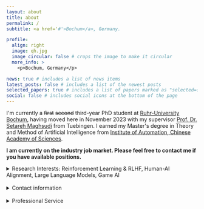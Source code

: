 ```yaml
---
layout: about
title: about
permalink: /
subtitle: <a href='#'>Bochum</a>, Germany.

profile:
  align: right
  image: qh.jpg
  image_circular: false # crops the image to make it circular
  more_info: >
    <p>Bochum, Germany</p>

news: true # includes a list of news items
latest_posts: false # includes a list of the newest posts
selected_papers: true # includes a list of papers marked as "selected={true}"
social: false # includes social icons at the bottom of the page
---
```


 I'm currently a ~~first~~ ~~second~~ third-year PhD student at [Ruhr-University Bochum](https://www.ruhr-uni-bochum.de/en), having moved here in November 2023 with my supervisor [Prof. Dr. Setareh Maghsudi](https://etit.ruhr-uni-bochum.de/en/lts/team/prof-dr-ing-setareh-maghsudi/) from Tuebingen. I earned my Master's degree in Theory and Method of Artificial Intelligence from [Institute of Automation, Chinese Academy of Sciences](http://english.ia.cas.cn/).


**I am currently on the industry job market. Please feel free to contact me if you have available positions.**


 <details>
<summary>Research Interests: Reinforcement Learning & RLHF, Human-AI Alignment, Large Language Models, Game AI</summary>
<br>

I'm broadly interested in large language models, human-AI alignment, reinforcement learning & RLHF, and AI security. Currently, my research aims to i) understand the structural information of deep RL & LLMs and how to leverage it to improve agent performance in the wild (e.g., dealing with biased, noisy, or redundant data, or extrapolating to unseen tasks/environments), ii) develop controllable AI in both training and inference/adaptation; and iii) theory and real-world application of Human-AI alignment. And Yes we are developing these methods for RL and LLMs.


<br><br> The working title of my PhD thesis is "Towards Human-friendly Reinforcement Learning: Structural Analysis, Control Mechanisms, and Human-AI Alignment".



<br><br>Our research is built upon the empirical and theoretical analysis of the learning dynamics, utilizing tools from stochastic processes, functional analysis, algebra, optimization, information theory, and large language models. Our goal is to develop efficient, stable, trustworthy agents based on coevolution between humans and agents. 

</details>

<br>
 <details>
<summary>Contact information</summary>


Email: qianghe97 AT gmail DOT com, Qiang DOT He AT ruhr-uni-bochum DOT de.
<br>
WeChat ID: pposac 

</details>

<br>





<details>
<summary>Professional Service</summary>
<br>

Reviewer for ICLR, NeurIPS, DMLR, ICPR

<br>
</details>


<br>
